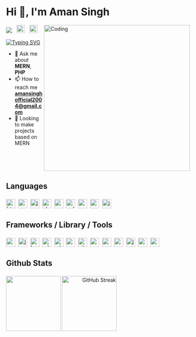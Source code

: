 <h1 align="left">Hi 👋, I'm Aman Singh</h1>
<img align="right" alt="Coding" width="400" src="https://user-images.githubusercontent.com/74038190/212749695-a6817c5a-a794-462b-afca-1b5ce7dd5e63.gif">

![](https://komarev.com/ghpvc/?username=amansingh470)
<img width="5" />
<a href="https://www.linkedin.com/in/aman-singh-a301a8291/"><img src="https://img.shields.io/badge/LinkedIn-black?logo=linkedin&logoColor=white&color=blue" height="22" alt="linkedin logo"  /></a>
<img width="5" />
<a href="https://solo.to/amansingh2004"><img src="https://img.shields.io/badge/Linktree-black?logo=linktree&logoColor=black&color=green" height="22" alt="linktree logo"  /></a>

[![Typing SVG](https://readme-typing-svg.demolab.com?font=Fira+Code&pause=1000&color=580CF7&random=false&width=435&lines=Full+Stack+Developer++%F0%9F%91%A9%E2%80%8D%F0%9F%92%BB;MERN+Stack+)](https://git.io/typing-svg)


- 💬 Ask me about **MERN**, **PHP**
- 📫 How to reach me **amansinghofficial2004@gmail.com**
- 👀 Looking to make projects based on MERN


###

<br clear="both">

<h2 align="left">Languages</h2>

###

<div align="left">
  <img src="https://img.shields.io/badge/HTML-black?logo=html5&color=rgb(5%2C18%2C42)" height="25" alt="html5 logo"  />
  <img width="0" />
  <img src="https://img.shields.io/badge/CSS-black?logo=CSS3&color=rgb(5%2C18%2C42)" height="25" alt="css3 logo"  />
  <img width="0" />
  <img src="https://img.shields.io/badge/JAVASCRIPT-black?logo=javascript&color=rgb(5%2C18%2C42)" height="25" alt="javascript logo"  />
  <img width="0" />
  <img src="https://img.shields.io/badge/PHP-black?logo=php&color=rgb(5%2C18%2C42)" height="25" alt="php logo"  />
  <img width="0" />
  <img src="https://img.shields.io/badge/Language-black?logo=c&color=rgb(5%2C18%2C42)" height="25" alt="c logo"  />
  <img width="0" />
  <img src="https://img.shields.io/badge/Language-black?logo=c%2B%2B&color=rgb(5%2C18%2C42)" height="25" alt="cplusplus logo"  />
  <img width="0" />
  <img src="https://img.shields.io/badge/MYSQL-black?logo=mysql&logoColor=white&color=rgb(5%2C18%2C42)" height="25" alt="mysql logo"  />
  <img width="0" />
  <img src="https://img.shields.io/badge/MONGODB-black?logo=mongodb&color=rgb(5%2C18%2C42)" height="25" alt="mongodb logo"  />
  <img width="0" />
  <img src="https://img.shields.io/badge/JAVA-black?color=rgb(5%2C18%2C42)" height="25" alt="java logo"  />
</div>

###

<h2 align="left">Frameworks / Library / Tools</h2>

###

<div align="left">
  <img src="https://img.shields.io/badge/REACT-black?logo=react&color=rgb(5%2C18%2C42)" height="25" alt="react logo"  />
  <img width="0" />
  <img src="https://img.shields.io/badge/JQUERY-black?logo=jquery&color=rgb(5%2C18%2C42)" height="25" alt="jquery logo"  />
  <img width="0" />
  <img src="https://img.shields.io/badge/BOOTSTRAP-black?logo=bootstrap&color=rgb(5%2C18%2C42)" height="25" alt="bootstrap logo"  />
  <img width="0" />
  <img src="https://img.shields.io/badge/ADOBE_PHOTOSHOP-black?logo=adobephotoshop&color=rgb(5%2C18%2C42)" height="25" alt="adobephotoshop logo"  />
  <img width="0" />
  <img src="https://img.shields.io/badge/ADOBE_ILLUSTRATOR-black?logo=adobeillustrator&color=rgb(5%2C18%2C42)" height="25" alt="adobeillustrator logo"  />
  <img width="0" />
  <img src="https://img.shields.io/badge/POSTMAN-black?logo=postman&color=rgb(5%2C18%2C42)" height="25" alt="postman logo"  />
  <img width="0" />
  <img src="https://img.shields.io/badge/GIT-black?logo=git&color=rgb(5%2C18%2C42)" height="25" alt="git logo"  />
  <img width="0" />
  <img src="https://img.shields.io/badge/REACT_ROUTER-black?logo=reactrouter&color=rgb(5%2C18%2C42)" height="25" alt="react router"  />
  <img width="0" />
  <img src="https://img.shields.io/badge/NPM-black?logo=npm&color=rgb(5%2C18%2C42)" height="25" alt="npm logo"  />
  <img width="0" />
  <img src="https://img.shields.io/badge/NODEJS-black?logo=nodedotjs&color=rgb(5%2C18%2C42)" height="25" alt="node js"  />
  <img width="0" />
  <img src="https://img.shields.io/badge/JWT-black?logo=jsonwebtokens&color=rgb(5%2C18%2C42)" height="25" alt="jwt logo"  />
  <img width="0" />
  <img src="https://img.shields.io/badge/ExpressJs-black?logo=express&color=rgb(5%2C18%2C42)" height="25" alt="express logo"  />
  <img width="0" />
  <img src="https://img.shields.io/badge/VS_CODE-black?logo=visualstudiocode&logoColor=blue&color=rgb(5%2C18%2C42)" height="25" alt="vscode logo"  />
</div>

###

<h2 align="left">Github Stats</h2>

###

<div align="left"> 
  <img align="left" src="https://github-readme-stats.vercel.app/api?username=amansingh470&show_icons=true" height="150"/>
  <a align="right" href="https://git.io/streak-stats"><img src="https://streak-stats.demolab.com?user=AmanSingh470" alt="GitHub Streak" height="150"/></a>
</div>

###
